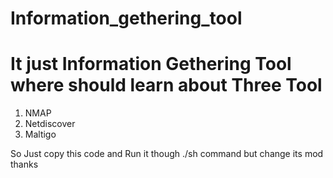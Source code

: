 # Information_gethering_tool
# It just Information Gethering Tool where should learn about Three Tool 
  1. NMAP 
  2. Netdiscover
  3. Maltigo

So Just copy this code and Run it though ./sh command but change its mod 
thanks 
